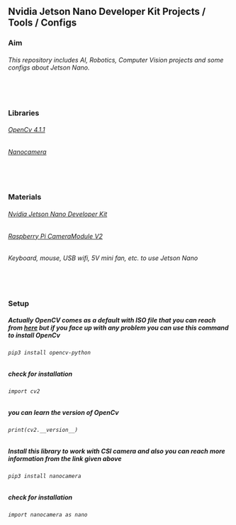 ## Nvidia Jetson Nano Developer Kit Projects / Tools / Configs

### Aim
###### This repository includes AI, Robotics, Computer Vision projects and some configs about Jetson Nano.<br></br><br></br>

### Libraries
###### [OpenCv 4.1.1](https://opencv.org/)
###### [Nanocamera](https://pypi.org/project/nanocamera/)<br></br><br></br>

### Materials
###### [Nvidia Jetson Nano Developer Kit](https://developer.nvidia.com/embedded/jetson-nano-developer-kit)
###### [Raspberry Pi CameraModule V2](https://www.raspberrypi.org/products/camera-module-v2/)
###### Keyboard, mouse, USB wifi, 5V mini fan, etc. to use Jetson Nano<br></br><br></br>

### Setup

##### Actually OpenCV comes as a default with ISO file that you can reach from [here](https://developer.nvidia.com/jetson-nano-sd-card-image) but if you face up with any problem you can use this command to install OpenCv

###### `pip3 install opencv-python`

##### check for installation

###### `import cv2`

##### you can learn the version of OpenCv

###### `print(cv2.__version__)`

##### Install this library to work with CSI camera and also you can reach more information from the link given above

###### `pip3 install nanocamera`

##### check for installation

###### `import nanocamera as nano`
